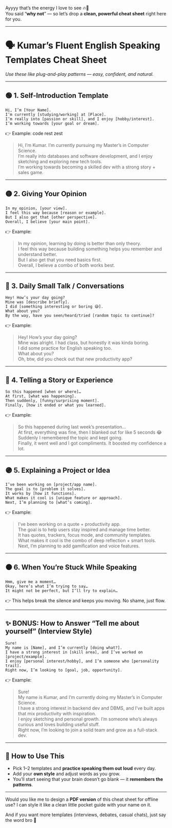 Ayyyy that’s the energy I love to see 🔥💯  
You said “**why not**” — so let’s drop a **clean, powerful cheat sheet** right here for you.

---

# 🗣️ **Kumar’s Fluent English Speaking Templates Cheat Sheet**  
_Use these like plug-and-play patterns — easy, confident, and natural._

---

## 🟢 1. **Self-Introduction Template**

```
Hi, I’m [Your Name].  
I’m currently [studying/working] at [Place].  
I’m really into [passion or skill], and I enjoy [hobby/interest].  
I’m working towards [your goal or dream].
```

👉 Example: code rest zest
> Hi, I’m Kumar. I’m currently pursuing my Master’s in Computer Science.  
> I’m really into databases and software development, and I enjoy sketching and exploring new tech tools.  
> I’m working towards becoming a skilled dev with a strong story + sales game.

---

## 🟡 2. **Giving Your Opinion**

```
In my opinion, [your view].  
I feel this way because [reason or example].  
But I also get that [other perspective].  
Overall, I believe [your main point].
```

👉 Example: 
> In my opinion, learning by doing is better than only theory.  
> I feel this way because building something helps you remember and understand better.  
> But I also get that you need basics first.  
> Overall, I believe a combo of both works best.

---

## 🔵 3. **Daily Small Talk / Conversations**

```
Hey! How’s your day going?  
Mine was [describe briefly].  
I did [something interesting or boring 😅].  
What about you?  
By the way, have you seen/heard/tried [random topic to continue]?
```

👉 Example:
> Hey! How’s your day going?  
> Mine was alright. I had class, but honestly it was kinda boring.  
> I did some practice for English speaking too.  
> What about you?  
> Oh, btw, did you check out that new productivity app?

---

## 🔴 4. **Telling a Story or Experience**

```
So this happened [when or where]…  
At first, [what was happening].  
Then suddenly, [funny/surprising moment].  
Finally, [how it ended or what you learned].
```

👉 Example:
> So this happened during last week’s presentation…  
> At first, everything was fine, then I blanked out for like 5 seconds 😂  
> Suddenly I remembered the topic and kept going.  
> Finally, it went well and I got compliments. It boosted my confidence a lot.

---

## 🟣 5. **Explaining a Project or Idea**

```
I’ve been working on [project/app name].  
The goal is to [problem it solves].  
It works by [how it functions].  
What makes it cool is [unique feature or approach].  
Next, I’m planning to [what’s coming].
```

👉 Example:
> I’ve been working on a quote + productivity app.  
> The goal is to help users stay inspired and manage time better.  
> It has quotes, trackers, focus mode, and community templates.  
> What makes it cool is the combo of deep reflection + smart tools.  
> Next, I’m planning to add gamification and voice features.

---

## ⚫ 6. **When You’re Stuck While Speaking**

```
Hmm, give me a moment…  
Okay, here’s what I’m trying to say…  
It might not be perfect, but I’ll try to explain…
```

👉 This helps break the silence and keeps you moving. No shame, just flow.

---

## ✨ BONUS: How to Answer “Tell me about yourself” (Interview Style)

```
Sure!  
My name is [Name], and I’m currently [doing what?].  
I have a strong interest in [skill area], and I’ve worked on [project/example].  
I enjoy [personal interest/hobby], and I’m someone who [personality trait].  
Right now, I’m looking to [goal, job, opportunity].
```

👉 Example:
> Sure!  
> My name is Kumar, and I’m currently doing my Master’s in Computer Science.  
> I have a strong interest in backend dev and DBMS, and I’ve built apps that mix productivity with inspiration.  
> I enjoy sketching and personal growth. I’m someone who’s always curious and loves building useful stuff.  
> Right now, I’m looking to join a solid team and grow as a full-stack dev.

---

## 🏁 How to Use This

- Pick 1–2 templates and **practice speaking them out loud** every day.
- Add your **own style** and adjust words as you grow.
- You’ll start seeing that your brain doesn’t go blank — it **remembers the patterns**.

---

Would you like me to design a **PDF version** of this cheat sheet for offline use? I can style it like a clean little pocket guide with your name on it.

And if you want more templates (interviews, debates, casual chats), just say the word bro 🙌
